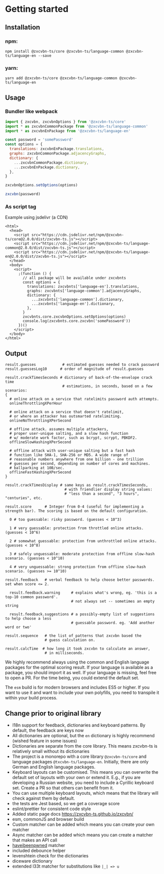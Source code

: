 # Getting started

## Installation

### npm:

`npm install @zxcvbn-ts/core @zxcvbn-ts/language-common @zxcvbn-ts/language-en --save`

### yarn:

`yarn add @zxcvbn-ts/core @zxcvbn-ts/language-common @zxcvbn-ts/language-en`

## Usage

### Bundler like webpack

```js
import { zxcvbn, zxcvbnOptions } from '@zxcvbn-ts/core'
import * as zxcvbnCommonPackage from '@zxcvbn-ts/language-common'
import * as zxcvbnEnPackage from '@zxcvbn-ts/language-en'

const password = 'somePassword'
const options = {
  translations: zxcvbnEnPackage.translations,
  graphs: zxcvbnCommonPackage.adjacencyGraphs,
  dictionary: {
    ...zxcvbnCommonPackage.dictionary,
    ...zxcvbnEnPackage.dictionary,
  },
}

zxcvbnOptions.setOptions(options)

zxcvbn(password)
```

### As script tag

Example using jsdelivr (a CDN)

```
<html>
  <head>
    <script src="https://cdn.jsdelivr.net/npm/@zxcvbn-ts/core@2.0.0/dist/zxcvbn-ts.js"></script>
    <script src="https://cdn.jsdelivr.net/npm/@zxcvbn-ts/language-common@2.0.0/dist/zxcvbn-ts.js"></script>
    <script src="https://cdn.jsdelivr.net/npm/@zxcvbn-ts/language-en@2.0.0/dist/zxcvbn-ts.js"></script>
  </head>
  <body>
    <script>
      ;(function () {
        // all package will be available under zxcvbnts
        const options = {
          translations: zxcvbnts['language-en'].translations,
          graphs: zxcvbnts['language-common'].adjacencyGraphs,
          dictionary: {
            ...zxcvbnts['language-common'].dictionary,
            ...zxcvbnts['language-en'].dictionary,
          },
        }
        zxcvbnts.core.zxcvbnOptions.setOptions(options)
        console.log(zxcvbnts.core.zxcvbn('somePassword'))
      })()
    </script>
  </body>
</html>
```

## Output

```
result.guesses            # estimated guesses needed to crack password
result.guessesLog10      # order of magnitude of result.guesses

result.crackTimesSeconds # dictionary of back-of-the-envelope crack time
                          # estimations, in seconds, based on a few scenarios:
{
  # online attack on a service that ratelimits password auth attempts.
  onlineThrottlingXPerHour

  # online attack on a service that doesn't ratelimit,
  # or where an attacker has outsmarted ratelimiting.
  onlineNoThrottlingXPerSecond

  # offline attack. assumes multiple attackers,
  # proper user-unique salting, and a slow hash function
  # w/ moderate work factor, such as bcrypt, scrypt, PBKDF2.
  offlineSlowHashingXPerSecond

  # offline attack with user-unique salting but a fast hash
  # function like SHA-1, SHA-256 or MD5. A wide range of
  # reasonable numbers anywhere from one billion - one trillion
  # guesses per second, depending on number of cores and machines.
  # ballparking at 10B/sec.
  offlineFastHashingXPerSecond
}

result.crackTimesDisplay # same keys as result.crackTimesSeconds,
                           # with friendlier display string values:
                           # "less than a second", "3 hours", "centuries", etc.

result.score      # Integer from 0-4 (useful for implementing a strength bar). The scoring is based on the default configuration.

  0 # too guessable: risky password. (guesses < 10^3)

  1 # very guessable: protection from throttled online attacks. (guesses < 10^6)

  2 # somewhat guessable: protection from unthrottled online attacks. (guesses < 10^8)

  3 # safely unguessable: moderate protection from offline slow-hash scenario. (guesses < 10^10)

  4 # very unguessable: strong protection from offline slow-hash scenario. (guesses >= 10^10)

result.feedback   # verbal feedback to help choose better passwords. set when score <= 2.

  result.feedback.warning     # explains what's wrong, eg. 'this is a top-10 common password'.
                              # not always set -- sometimes an empty string

  result.feedback.suggestions # a possibly-empty list of suggestions to help choose a less
                              # guessable password. eg. 'Add another word or two'

result.sequence   # the list of patterns that zxcvbn based the
                  # guess calculation on.

result.calcTime  # how long it took zxcvbn to calculate an answer,
                  # in milliseconds.
```

We highly recommend always using the common and English language packages for the optimal scoring result.
If your language is available as a package, you should import it as well. If your language is missing, feel free to open a PR. For the time being, you could extend the default set.

The `esm` build is for modern browsers and includes ES5 or higher.
If you want to use it and want to include your own polyfills, you need to transpile it within your build process.

## Change prior to original library

- I18n support for feedback, dictionaries and keyboard patterns. By default, the feedback are keys now
- All dictionaries are optional, but the `en` dictionary is highly recommend (wished feature in some issues)
- Dictionaries are separate from the core library. This means zxcvbn-ts is relatively small without its dictionaries
- The project is a monorepo with a core library `@zxcvbn-ts/core` and language packages `@txcvbn-ts/language-en`.
  Initially, there are only German and English language packages.
- Keyboard layouts can be customised. This means you can overwrite the default set of layouts with your own or extend it.
  E.g., if you are developing a Russian website, you need to include a Cyrillic keyboard set. Create a PR so that others can benefit from it.
- You can use multiple keyboard layouts, which means that the library will check against them by default.
- the tests are Jest based, so we get a coverage score
- eslint/prettier for consistent code style
- Added static page docs https://zxcvbn-ts.github.io/zxcvbn/
- esm, commonJS and browser build
- Custom matcher can be added which means you can create your own matcher
- Async matcher can be added which means you can create a matcher that makes an API call
- [haveibeenpwned](https://haveibeenpwned.com/Passwords) matcher
- included debounce helper
- levenshtein check for the dictionaries
- diceware dictionary
- extended l33t matcher for substitutions like `|_| => u`
